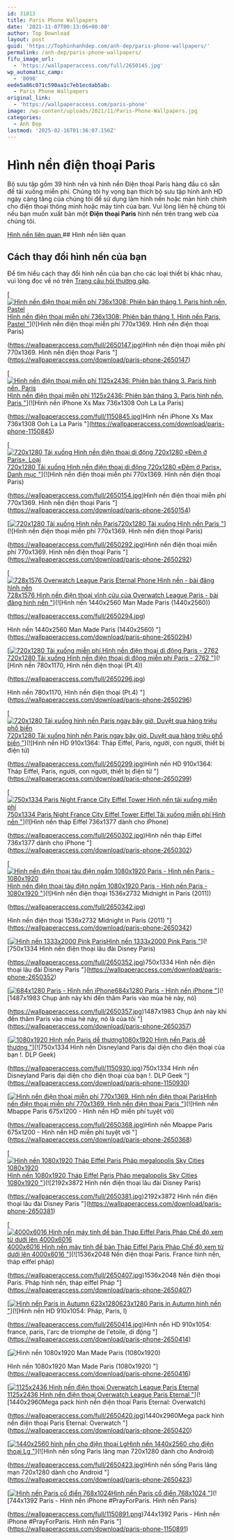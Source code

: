 ```yaml
---
id: 31813
title: Paris Phone Wallpapers
date: '2021-11-07T00:13:06+00:00'
author: Top Download
layout: post
guid: 'https://Tophinhanhdep.com/anh-dep/paris-phone-wallpapers/'
permalink: /anh-dep/paris-phone-wallpapers/
fifu_image_url:
  - 'https://wallpaperaccess.com/full/2650145.jpg'
wp_automatic_camp:
  - '8098'
eede5a86c071c590aa1c7eb1ecdab5ab:
  - Paris Phone Wallpapers
original_link:
  - 'https://wallpaperaccess.com/paris-phone'
image: /wp-content/uploads/2021/11/Paris-Phone-Wallpapers.jpg
categories:
  - Ảnh Đẹp
lastmod: '2025-02-16T01:36:07.156Z'
---
```

# Hình nền điện thoại Paris

Bộ sưu tập gồm 39 hình nền và hình nền Điện thoại Paris hàng đầu có sẵn để tải xuống miễn phí. Chúng tôi hy vọng bạn thích bộ sưu tập hình ảnh HD ngày càng tăng của chúng tôi để sử dụng làm hình nền hoặc màn hình chính cho điện thoại thông minh hoặc máy tính của bạn. Vui lòng liên hệ chúng tôi nếu bạn muốn xuất bản một **Điện thoại Paris** hình nền trên trang web của chúng tôi.

[Hình nền liên quan ](#related) ## Hình nền liên quan

## Cách thay đổi hình nền của bạn

Để tìm hiểu cách thay đổi hình nền của bạn cho các loại thiết bị khác nhau, vui lòng đọc về nó trên [Trang câu hỏi thường gặp](https://tophinhanhdep.com/faq/).

  
[[![Hình nền điện thoại miễn phí 736x1308: Phiên bản tháng 1.  Paris hình nền, Pastel](https://wallpaperaccess.com/full/2650145.jpg)Hình nền điện thoại miễn phí 736x1308: Phiên bản tháng 1. Hình nền Paris, Pastel "](https://wallpaperaccess.com/download/paris-phone-2650145)](![Hình nền điện thoại miễn phí 770x1369.  Hình nền điện thoại Paris)

(https://wallpaperaccess.com/full/2650147.jpg)Hình nền điện thoại miễn phí 770x1369. Hình nền điện thoại Paris "](https://wallpaperaccess.com/download/paris-phone-2650147)

[[![Hình nền điện thoại miễn phí 1125x2436: Phiên bản tháng 3.  Paris hình nền, Paris](https://wallpaperaccess.com/full/2650151.png)Hình nền điện thoại miễn phí 1125x2436: Phiên bản tháng 3. Paris hình nền, Paris "](https://wallpaperaccess.com/download/paris-phone-2650151)](![Hình nền iPhone Xs Max 736x1308 Ooh La La Paris)

(https://wallpaperaccess.com/full/1150845.jpg)Hình nền iPhone Xs Max 736x1308 Ooh La La Paris "](https://wallpaperaccess.com/download/paris-phone-1150845)

[[![720x1280 Tải xuống Hình nền điện thoại di động 720x1280 «Đêm ở Paris».  Loại](https://wallpaperaccess.com/full/2650153.jpg)720x1280 Tải xuống Hình nền điện thoại di động 720x1280 «Đêm ở Paris». Danh mục "](https://wallpaperaccess.com/download/paris-phone-2650153)](![Hình nền điện thoại miễn phí 770x1369.  Hình nền điện thoại Paris)

(https://wallpaperaccess.com/full/2650154.jpg)Hình nền điện thoại miễn phí 770x1369. Hình nền điện thoại Paris "](https://wallpaperaccess.com/download/paris-phone-2650154)

[[![720x1280 Tải xuống Hình nền Paris](https://wallpaperaccess.com/full/2650291.jpg)720x1280 Tải xuống Hình nền Paris "](https://wallpaperaccess.com/download/paris-phone-2650291)](![Hình nền điện thoại miễn phí 770x1369.  Hình nền điện thoại Paris)

(https://wallpaperaccess.com/full/2650292.jpg)Hình nền điện thoại miễn phí 770x1369. Hình nền điện thoại Paris "](https://wallpaperaccess.com/download/paris-phone-2650292)

[[![728x1576 Overwatch League Paris Eternal Phone Hình nền - bài đăng hình nền](https://wallpaperaccess.com/full/2650293.png)728x1576 Hình nền điện thoại vĩnh cửu của Overwatch League Paris - bài đăng hình nền "](https://wallpaperaccess.com/download/paris-phone-2650293)](![Hình nền 1440x2560 Man Made Paris (1440x2560))

(https://wallpaperaccess.com/full/2650294.jpg)

Hình nền 1440x2560 Man Made Paris (1440x2560) "](https://wallpaperaccess.com/download/paris-phone-2650294)

[[![720x1280 Tải xuống miễn phí Hình nền điện thoại di động Paris - 2762](https://wallpaperaccess.com/full/2650295.jpg)720x1280 Tải xuống Hình nền điện thoại di động miễn phí Paris - 2762 "](https://wallpaperaccess.com/download/paris-phone-2650295)](![Hình nền 780x1170, Hình nền điện thoại (Pt.4))

(https://wallpaperaccess.com/full/2650296.jpg)

Hình nền 780x1170, Hình nền điện thoại (Pt.4) "](https://wallpaperaccess.com/download/paris-phone-2650296)

[[![720x1280 Tải xuống hình nền Paris ngay bây giờ.  Duyệt qua hàng triệu phổ biến](https://wallpaperaccess.com/full/2650297.jpg)720x1280 Tải xuống hình nền Paris ngay bây giờ. Duyệt qua hàng triệu phổ biến "](https://wallpaperaccess.com/download/paris-phone-2650297)](![Hình nền HD 910x1364: Tháp Eiffel, Paris, người, con người, thiết bị điện tử)

(https://wallpaperaccess.com/full/2650299.jpg)Hình nền HD 910x1364: Tháp Eiffel, Paris, người, con người, thiết bị điện tử "](https://wallpaperaccess.com/download/paris-phone-2650299)

[[![750x1334 Paris Night France City Eiffel Tower Hình nền tải xuống miễn phí](https://wallpaperaccess.com/full/2650300.jpg)750x1334 Paris Night France City Eiffel Tower Eiffel Tải xuống miễn phí Hình nền "](https://wallpaperaccess.com/download/paris-phone-2650300)](![Hình nền tháp Eiffel 736x1377 dành cho iPhone)

(https://wallpaperaccess.com/full/2650302.jpg)Hình nền tháp Eiffel 736x1377 dành cho iPhone "](https://wallpaperaccess.com/download/paris-phone-2650302)

[[![Hình nền điện thoại tàu điện ngầm 1080x1920 Paris - Hình nền Paris - 1080x1920](https://wallpaperaccess.com/full/2650337.jpg)Hình nền điện thoại tàu điện ngầm 1080x1920 Paris - Hình nền Paris - 1080x1920 "](https://wallpaperaccess.com/download/paris-phone-2650337)](![Hình nền điện thoại 1536x2732 Midnight in Paris (2011))

(https://wallpaperaccess.com/full/2650342.jpg)

Hình nền điện thoại 1536x2732 Midnight in Paris (2011) "](https://wallpaperaccess.com/download/paris-phone-2650342)

[[![Hình nền 1333x2000 Pink Paris](https://wallpaperaccess.com/full/2650349.jpg)Hình nền 1333x2000 Pink Paris "](https://wallpaperaccess.com/download/paris-phone-2650349)](![750x1334 Hình nền điện thoại lâu đài Disney Paris)

(https://wallpaperaccess.com/full/2650352.jpg)750x1334 Hình nền điện thoại lâu đài Disney Paris "](https://wallpaperaccess.com/download/paris-phone-2650352)

[[![684x1280 Paris - Hình nền iPhone](https://wallpaperaccess.com/full/2650354.jpg)684x1280 Paris - Hình nền iPhone "](https://wallpaperaccess.com/download/paris-phone-2650354)](![1487x1983 Chụp ảnh này khi đến thăm Paris vào mùa hè này, nó)

(https://wallpaperaccess.com/full/2650357.jpg)1487x1983 Chụp ảnh này khi đến thăm Paris vào mùa hè này, nó là của tôi "](https://wallpaperaccess.com/download/paris-phone-2650357)

[[![1080x1920 Hình nền Paris dễ thương](https://wallpaperaccess.com/full/1150889.jpg)1080x1920 Hình nền Paris dễ thương "](https://wallpaperaccess.com/download/paris-phone-1150889)](![750x1334 Hình nền Disneyland Paris đại diện cho điện thoại của bạn !.  DLP Geek)

(https://wallpaperaccess.com/full/1150930.jpg)750x1334 Hình nền Disneyland Paris đại diện cho điện thoại của bạn !. DLP Geek "](https://wallpaperaccess.com/download/paris-phone-1150930)

[[![Hình nền điện thoại miễn phí 770x1369.  Hình nền điện thoại Paris](https://wallpaperaccess.com/full/2650364.jpg)Hình nền điện thoại miễn phí 770x1369. Hình nền điện thoại Paris "](https://wallpaperaccess.com/download/paris-phone-2650364)](![Hình nền Mbappe Paris 675x1200 - Hình nền HD miễn phí tuyệt vời)

(https://wallpaperaccess.com/full/2650368.jpg)Hình nền Mbappe Paris 675x1200 - Hình nền HD miễn phí tuyệt vời "](https://wallpaperaccess.com/download/paris-phone-2650368)

[[![Hình nền 1080x1920 Tháp Eiffel Paris Pháp megalopolis Sky Cities 1080x1920](https://wallpaperaccess.com/full/2650370.jpg)Hình nền 1080x1920 Tháp Eiffel Paris Pháp megalopolis Sky Cities 1080x1920 "](https://wallpaperaccess.com/download/paris-phone-2650370)](![2192x3872 Hình nền điện thoại lâu đài Disney Paris)

(https://wallpaperaccess.com/full/2650381.jpg)2192x3872 Hình nền điện thoại lâu đài Disney Paris "](https://wallpaperaccess.com/download/paris-phone-2650381)

[[![4000x6016 Hình nền máy tính để bàn Tháp Eiffel Paris Pháp Chế độ xem từ dưới lên 4000x6016](https://wallpaperaccess.com/full/2650392.jpg)4000x6016 Hình nền máy tính để bàn Tháp Eiffel Paris Pháp Chế độ xem từ dưới lên 4000x6016 "](https://wallpaperaccess.com/download/paris-phone-2650392)](![1536x2048 Nền điện thoại Paris.  France hình nền, tháp eiffel pháp)

(https://wallpaperaccess.com/full/2650407.jpg)1536x2048 Nền điện thoại Paris. Pháp hình nền, tháp eiffel Pháp "](https://wallpaperaccess.com/download/paris-phone-2650407)

[[![Hình nền Paris in Autumn 623x1280](https://wallpaperaccess.com/full/2650412.jpg)623x1280 Paris in Autumn hình nền "](https://wallpaperaccess.com/download/paris-phone-2650412)](![Hình nền HD 910x1054: Pháp, Paris, l)

(https://wallpaperaccess.com/full/2650414.jpg)Hình nền HD 910x1054: france, paris, l'arc de triomphe de l'etoile, di động "](https://wallpaperaccess.com/download/paris-phone-2650414)

[![Hình nền 1080x1920 Man Made Paris (1080x1920)](https://wallpaperaccess.com/full/2650416.jpg)

Hình nền 1080x1920 Man Made Paris (1080x1920) "](https://wallpaperaccess.com/download/paris-phone-2650416)

[[![1125x2436 Hình nền điện thoại Overwatch League Paris Eternal](https://wallpaperaccess.com/full/2650418.png)1125x2436 Hình nền điện thoại Overwatch League Paris Eternal "](https://wallpaperaccess.com/download/paris-phone-2650418)](![1440x2960 ​​Mega pack hình nền điện thoại Paris Eternal: Overwatch)

(https://wallpaperaccess.com/full/2650420.jpg)1440x2960 ​​Mega pack hình nền điện thoại Paris Eternal: Overwatch "](https://wallpaperaccess.com/download/paris-phone-2650420)

[[![1440x2560 hình nền cho điện thoại Lg](https://wallpaperaccess.com/full/2650421.jpg)Hình nền 1440x2560 cho điện thoại Lg "](https://wallpaperaccess.com/download/paris-phone-2650421)](![Hình nền sống Paris lãng mạn 720x1280 dành cho Android)

(https://wallpaperaccess.com/full/2650423.jpg)Hình nền sống Paris lãng mạn 720x1280 dành cho Android "](https://wallpaperaccess.com/download/paris-phone-2650423)

[[![Hình nền Paris cổ điển 768x1024](https://wallpaperaccess.com/full/1099135.jpg)Hình nền Paris cổ điển 768x1024 "](https://wallpaperaccess.com/download/paris-phone-1099135)](![744x1392 Paris - Hình nền iPhone #PrayForParis.  Hình nền Paris)

(https://wallpaperaccess.com/full/1150891.png)744x1392 Paris - Hình nền iPhone #PrayForParis. Hình nền Paris "](https://wallpaperaccess.com/download/paris-phone-1150891)
